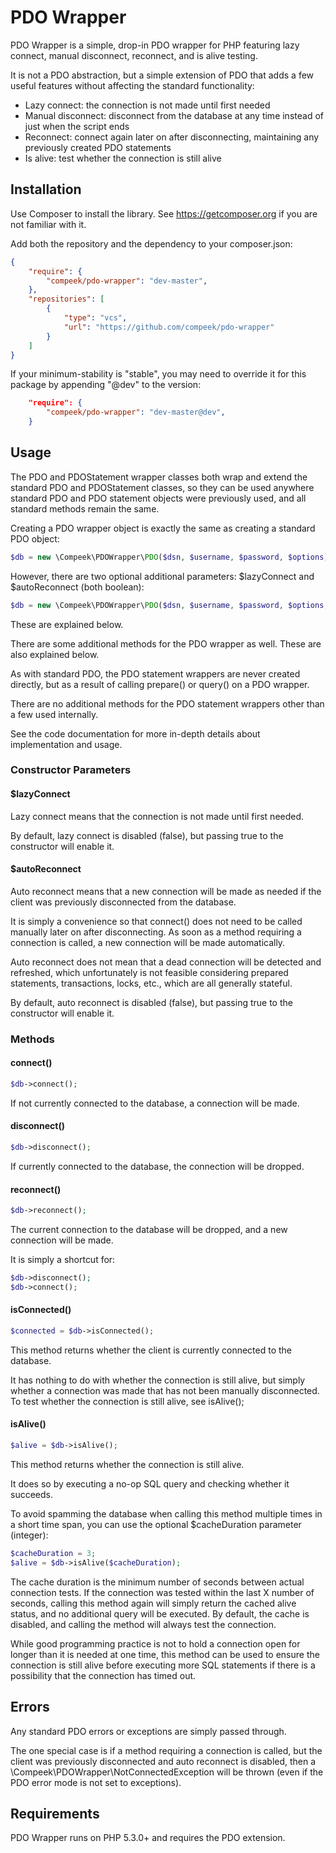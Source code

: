 PDO Wrapper
===========

PDO Wrapper is a simple, drop-in PDO wrapper for PHP featuring lazy connect, manual disconnect, reconnect, and is alive
testing.

It is not a PDO abstraction, but a simple extension of PDO that adds a few useful features without affecting the
standard functionality:

- Lazy connect: the connection is not made until first needed
- Manual disconnect: disconnect from the database at any time instead of just when the script ends
- Reconnect: connect again later on after disconnecting, maintaining any previously created PDO statements
- Is alive: test whether the connection is still alive 

## Installation

Use Composer to install the library. See https://getcomposer.org if you are not familiar with it.

Add both the repository and the dependency to your composer.json:

```json
{
    "require": {
        "compeek/pdo-wrapper": "dev-master",
    },
    "repositories": [
        {
            "type": "vcs",
            "url": "https://github.com/compeek/pdo-wrapper"
        }
    ]
}
```

If your minimum-stability is "stable", you may need to override it for this package by appending "@dev" to the version:

```json
    "require": {
        "compeek/pdo-wrapper": "dev-master@dev",
    }
```

## Usage

The PDO and PDOStatement wrapper classes both wrap and extend the standard PDO and PDOStatement classes, so they can be
used anywhere standard PDO and PDO statement objects were previously used, and all standard methods remain the same.

Creating a PDO wrapper object is exactly the same as creating a standard PDO object: 

```php
$db = new \Compeek\PDOWrapper\PDO($dsn, $username, $password, $options);
```

However, there are two optional additional parameters: $lazyConnect and $autoReconnect (both boolean):

```php
$db = new \Compeek\PDOWrapper\PDO($dsn, $username, $password, $options, $lazyConnect, $autoReconnect);
```

These are explained below.

There are some additional methods for the PDO wrapper as well. These are also explained below.

As with standard PDO, the PDO statement wrappers are never created directly, but as a result of calling prepare() or 
query() on a PDO wrapper.

There are no additional methods for the PDO statement wrappers other than a few used internally.

See the code documentation for more in-depth details about implementation and usage.

### Constructor Parameters

#### $lazyConnect

Lazy connect means that the connection is not made until first needed.

By default, lazy connect is disabled (false), but passing true to the constructor will enable it.

#### $autoReconnect

Auto reconnect means that a new connection will be made as needed if the client was previously disconnected from the
database.

It is simply a convenience so that connect() does not need to be called manually later on after disconnecting. As soon
as a method requiring a connection is called, a new connection will be made automatically.

Auto reconnect does not mean that a dead connection will be detected and refreshed, which unfortunately is not feasible
considering prepared statements, transactions, locks, etc., which are all generally stateful.

By default, auto reconnect is disabled (false), but passing true to the constructor will enable it.

### Methods

#### connect()

```php
$db->connect();
```

If not currently connected to the database, a connection will be made.

#### disconnect()

```php
$db->disconnect();
```

If currently connected to the database, the connection will be dropped.

#### reconnect()

```php
$db->reconnect();
```

The current connection to the database will be dropped, and a new connection will be made.

It is simply a shortcut for:

```php
$db->disconnect();
$db->connect();
```

#### isConnected()

```php
$connected = $db->isConnected();
```

This method returns whether the client is currently connected to the database.

It has nothing to do with whether the connection is still alive, but simply whether a connection was made that has not
been manually disconnected. To test whether the connection is still alive, see isAlive();

#### isAlive()

```php
$alive = $db->isAlive();
```

This method returns whether the connection is still alive.

It does so by executing a no-op SQL query and checking whether it succeeds.

To avoid spamming the database when calling this method multiple times in a short time span, you can use the optional
$cacheDuration parameter (integer):
 
```php
$cacheDuration = 3;
$alive = $db->isAlive($cacheDuration);
```
 
The cache duration is the minimum number of seconds between actual connection tests. If the connection was tested within
the last X number of seconds, calling this method again will simply return the cached alive status, and no additional
query will be executed. By default, the cache is disabled, and calling the method will always test the connection.

While good programming practice is not to hold a connection open for longer than it is needed at one time, this method
can be used to ensure the connection is still alive before executing more SQL statements if there is a possibility that
the connection has timed out.

## Errors

Any standard PDO errors or exceptions are simply passed through.

The one special case is if a method requiring a connection is called, but the client was previously disconnected and
auto reconnect is disabled, then a \Compeek\PDOWrapper\NotConnectedException will be thrown (even if the PDO error mode
is not set to exceptions).

## Requirements

PDO Wrapper runs on PHP 5.3.0+ and requires the PDO extension.
